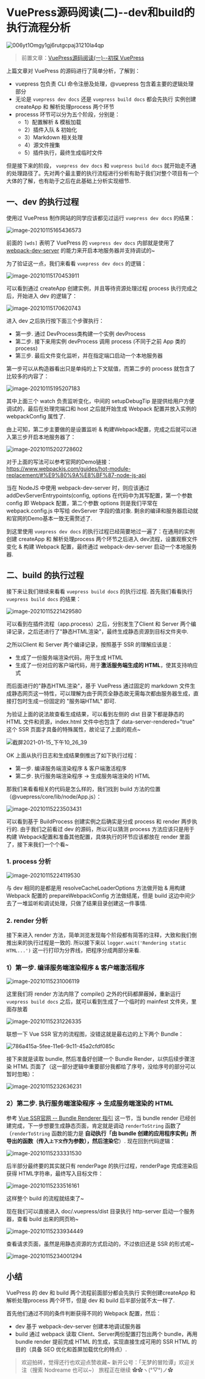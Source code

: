 # VuePress源码阅读(二)--dev和build的执行流程分析

![006yt1Omgy1gj6rutgcpaj31210la4qp](http://img.nodreame.cn/006yt1Omgy1gj6rutgcpaj31210la4qp.jpg)

> 前置文章：[VuePress源码阅读(一)--初探 VuePress](https://juejin.cn/post/6917643530588389390)

上篇文章对 VuePress 的源码进行了简单分析，了解到：

- vuepress 包负责 CLI 命令注册及处理，@vuepress 包含着主要的逻辑处理部分
- 无论是 ```vuepress dev docs``` 还是  ```vuepress build docs``` 都会先执行 实例创建createApp 和 解析处理process 两个环节
- processs 环节可以分为五个阶段，分别是：
    - 1）配置解析 & 模板加载
    - 2）插件入队 & 初始化
    - 3）Markdown 相关处理
    - 4）源文件搜集
    - 5）插件执行，最终生成临时文件

但是接下来的阶段， ```vuepress dev docs``` 和 ```vuepress build docs``` 就开始走不通的处理路径了。先对两个最主要的执行流程进行分析有助于我们对整个项目有一个大体的了解，也有助于之后在此基础上分析实现细节.

## 一、dev 的执行过程

使用过 VuePress 制作网站的同学应该都见过运行 ```vuepress dev docs``` 的结果：

![image-20210115165436573](http://img.nodreame.cn/image-20210115165436573.png)

前面的 ```[wds]``` 表明了 VuePress 的 ```vuepress dev docs``` 内部就是使用了 [webpack-dev-server](https://v4.webpack.js.org/guides/development/#using-webpack-dev-server) 的能力来开启本地服务器并支持调试的~

为了验证这一点，我们来看看 ```vuepress dev docs``` 的逻辑：

![image-20210115170453911](http://img.nodreame.cn/image-20210115170453911.png)

可以看到通过 createApp 创建实例，并且等待资源处理过程 process 执行完成之后，开始进入 dev 的逻辑了：

![image-20210115170620743](http://img.nodreame.cn/image-20210115170620743.png)

进入 dev 之后执行按下面三个步骤执行：

- 第一步. 通过 DevProcess类构建一个实例 devProcess
- 第二步. 接下来用实例 devProcess 调用 process (不同于之前 App 类的 process)
- 第三步. 最后文件变化监听，并在指定端口启动一个本地服务器

第一步可以从构造器看出只是单纯的上下文赋值，而第二步的 process 就包含了比较多的内容了：

![image-20210115195207183](http://img.nodreame.cn/image-20210115195207183.png)

其中上面三个 watch 负责监听变化，中间的 setupDebugTip 是提供给用户方便调试的，最后在处理完端口和 host 之后就开始生成 Webpack 配置并放入实例的 webpackConfig 属性了.

由上可知，第二步主要做的是设置监听 & 构建Webpack配置，完成之后就可以进入第三步开启本地服务器了：

![image-20210115202728602](http://img.nodreame.cn/image-20210115202728602.png)

对于上面的写法可以参考官网的Demo链接：<https://www.webpackjs.com/guides/hot-module-replacement/#%E9%80%9A%E8%BF%87-node-js-api>

当在 NodeJS 中使用 webpack-dev-server 时，则应该通过 addDevServerEntrypoints(config, options 在代码中为其写配置，第一个参数config 即 Webpack 配置，第二个参数 options 则是我们平常在 webpack.config.js 中写给 devServer 字段的值对象. 剩余的编译和服务器启动就和官网的Demo基本一致无需赘述了.

到这里使用 ```vuepress dev docs``` 的执行过程已经简要地过一遍了：在通用的实例创建 createApp 和 解析处理process 两个环节之后进入 dev流程，设置观察文件变化 & 构建 Webpack 配置，最终通过 webpack-dev-server 启动一个本地服务器.

## 二、build 的执行过程

接下来让我们继续来看看 ```vuepress build docs``` 的执行过程. 首先我们看看执行 ```vuepress build docs``` 的结果：

![image-20210115221429580](http://img.nodreame.cn/image-20210115221429580.png)

可以看到在插件流程（app.process）之后，分别发生了Client 和 Server 两个编译记录，之后还进行了"静态HTML渲染"，最终生成静态资源到目标文件夹中.

之所以Client 和 Server 两个编译记录，按照基于 SSR 的理解应该是：

- 生成了一份服务端渲染代码，用于生成 HTML
- 生成了一份对应的客户端代码，用于**激活服务端生成的 HTML**，使其支持响应式

而后面进行的"静态HTML渲染"，基于 VuePress 通过固定的 markdown 文件生成静态网页这一特性，可以理解为由于网页全静态故无需每次都由服务器生成，直接打包时生成一份固定的 "服务端HTML" 即可.

为验证上面的说法故查看生成结果，可以看到左侧的 dist 目录下都是静态的 HTML 文件和资源，index.html 文件中也包含了 data-server-rendered="true" 这个 SSR 页面才具备的特殊属性，故论证了上面的观点~

![截屏2021-01-15_下午10_26_39](http://img.nodreame.cn/%E6%88%AA%E5%B1%8F2021-01-15_%E4%B8%8B%E5%8D%8810_26_39.png)

OK 上面从执行日志和生成结果倒推出了如下执行过程：

- 第一步. 编译服务端渲染程序 & 客户端激活程序
- 第二步. 执行服务端渲染程序 -> 生成服务端渲染的 HTML

那我们来看看相关的代码是怎么样的，我们找到 build 方法的位置（@vuepress/core/lib/node/App.js）：

![image-20210115223503431](http://img.nodreame.cn/image-20210115223503431.png)

可以看到基于 BuildProcess 创建实例之后确实是分成  process 和 render 两步执行的. 由于我们之前看过 dev 的源码，所以可以猜测 process 方法应该只是用于构建 Webpack配置和准备其他配置，具体执行的环节应该都放在 render 里面了，接下来我们一个个看~

### 1. process 分析

![image-20210115224119530](http://img.nodreame.cn/image-20210115224119530.png)

与 dev 相同的是都是用 resolveCacheLoaderOptions 方法做开始 & 用构建 Webpack 配置的 prepareWebpackConfig 方法做结尾，但是 build 这边中间少去了一堆监听和调试处理，只做了结果目录创建这一件事情.

### 2. render 分析

接下来进入 render 方法，简单浏览发现每个阶段都有简答的注释，大致和我们倒推出来的执行过程是一致的. 所以接下来以 ```logger.wait('Rendering static HTML...')``` 这一行打印为分界线，把程序分成两部分来看.

### 1）第一步. 编译服务端渲染程序 & 客户端激活程序

![image-20210115231006119](http://img.nodreame.cn/image-20210115231006119.png)

这里我们将 render 方法内除了 compile() 之外的代码都屏蔽掉，重新运行 ```vuepress build docs``` 之后，就可以看到生成了一个临时的 mainfest 文件夹，里面存放着

![image-20210115231226335](http://img.nodreame.cn/image-20210115231226335.png)

联想一下 Vue SSR 官方的流程图，没错这就是最右边的上下两个 Bundle：

![786a415a-5fee-11e6-9c11-45a2cfdf085c](http://img.nodreame.cn/786a415a-5fee-11e6-9c11-45a2cfdf085c.png)

接下来就是读取 bundle, 然后准备好创建一个 Bundle Render，以供后续步骤渲染 HTML 页面了（这一部分逻辑中重要部分我都给了序号，没给序号的部分可以暂时忽略）：

![image-20210115232636231](http://img.nodreame.cn/image-20210115232636231.png)

### 2）第二步. 执行服务端渲染程序 -> 生成服务端渲染的 HTML

参考 [Vue SSR官网 -- Bundle Renderer 指引](https://ssr.vuejs.org/zh/guide/bundle-renderer.html#%E4%BC%A0%E5%85%A5-bundlerenderer) 这一节，当 bundle render 已经创建完成，下一步想要生成静态页面，肯定就是调动 ```renderToString``` 函数了（`renderToString` 函数的能力是 **自动执行「由 bundle 创建的应用程序实例」所导出的函数（传入`上下文`作为参数），然后渲染它**）. 现在回到代码逻辑：

![image-20210115233331530](http://img.nodreame.cn/image-20210115233331530.png)

后半部分最终要的其实就只有 renderPage 的执行过程，renderPage 完成渲染后获得 HTML字符串，最终写入目标文件：

![image-20210115233516161](http://img.nodreame.cn/image-20210115233516161.png)

这样整个 build 的流程就结束了~

现在我们可以直接进入 doc/.vuepress/dist 目录执行 http-server 启动一个服务器，查看 build 出来的网页哟~

![image-20210115233934449](http://img.nodreame.cn/image-20210115233934449.png)

查看请求页面，虽然是用静态资源的方式启动的，不过依旧还是 SSR 的形式呢~

![image-20210115234001294](http://img.nodreame.cn/image-20210115234001294.png)

## 小结

VuePress 的 dev 和 build 两个流程前面部分都会先执行 实例创建createApp 和 解析处理process 两个环节，但是 dev 和 build 后半部分就不太一样了.

首先他们通过不同的条件判断获得不同的 Webpack 配置，然后：

- dev 基于 webpack-dev-server 创建本地调试服务器
- build 通过 webpack 读取 Client、Server两份配置打包出两个 bundle，再用 bundle render 提前完成 HTML 的生成，实现直接生成可用的 SSR HTML 的目的（具备 SEO 优化和首屏加载优化的特点）.

> 欢迎拍砖，觉得还行也欢迎点赞收藏~
> 新开公号：「无梦的冒险谭」欢迎关注（搜索 Nodreame 也可以~）
> 旅程正在继续 ✿✿ヽ(°▽°)ノ✿
